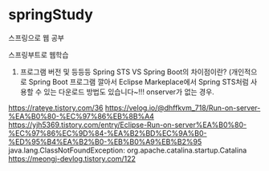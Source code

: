 # springStudy
스프링으로 웹 공부

스프링부트로 웹학습

1. 프로그램 버전 및 등등등
Spring STS VS Spring Boot의 차이점이란? (개인적으로 Spring Boot 프로그램 깔아서 Eclipse Markeplace에서 Spring STS처럼 사용할 수 있는 다운로드 방법도 있습니다~!!!
onserver가 없는 경우.

https://rateye.tistory.com/36
https://velog.io/@dhffkvm_718/Run-on-server-%EA%B0%80-%EC%97%86%EB%8B%A4
https://yjh5369.tistory.com/entry/Eclipse-Run-on-server%EA%B0%80-%EC%97%86%EC%9D%84-%EA%B2%BD%EC%9A%B0-%ED%95%B4%EA%B2%B0-%EB%B0%A9%EB%B2%95 java.lang.ClassNotFoundException: org.apache.catalina.startup.Catalina
https://meongj-devlog.tistory.com/122
